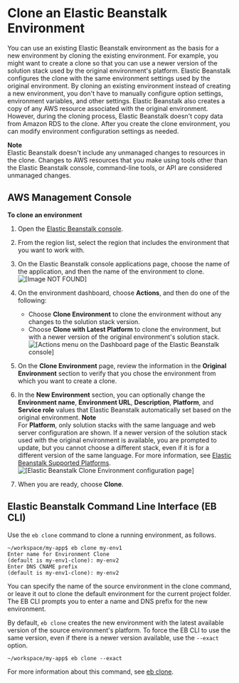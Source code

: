 # Clone an Elastic Beanstalk Environment<a name="using-features.managing.clone"></a>

You can use an existing Elastic Beanstalk environment as the basis for a new environment by cloning the existing environment\. For example, you might want to create a clone so that you can use a newer version of the solution stack used by the original environment's platform\. Elastic Beanstalk configures the clone with the same environment settings used by the original environment\. By cloning an existing environment instead of creating a new environment, you don't have to manually configure option settings, environment variables, and other settings\. Elastic Beanstalk also creates a copy of any AWS resource associated with the original environment\. However, during the cloning process, Elastic Beanstalk doesn't copy data from Amazon RDS to the clone\. After you create the clone environment, you can modify environment configuration settings as needed\.

**Note**  
Elastic Beanstalk doesn't include any unmanaged changes to resources in the clone\. Changes to AWS resources that you make using tools other than the Elastic Beanstalk console, command\-line tools, or API are considered unmanaged changes\.

## AWS Management Console<a name="using-features.managing.clone.CON"></a>

**To clone an environment**

1. Open the [Elastic Beanstalk console](https://console.aws.amazon.com/elasticbeanstalk)\.

1. From the region list, select the region that includes the environment that you want to work with\.

1. On the Elastic Beanstalk console applications page, choose the name of the application, and then the name of the environment to clone\.  
![\[Image NOT FOUND\]](http://docs.aws.amazon.com/elasticbeanstalk/latest/dg/images/aeb-app-page-env.png)

1. On the environment dashboard, choose **Actions**, and then do one of the following: 
   + Choose **Clone Environment** to clone the environment without any changes to the solution stack version\.
   + Choose **Clone with Latest Platform** to clone the environment, but with a newer version of the original environment's solution stack\.  
![\[Actions menu on the Dashboard page of the Elastic Beanstalk console\]](http://docs.aws.amazon.com/elasticbeanstalk/latest/dg/images/aeb-env-dashboard-action.png)

1. On the **Clone Environment** page, review the information in the **Original Environment** section to verify that you chose the environment from which you want to create a clone\.

1. In the **New Environment** section, you can optionally change the **Environment name**, **Environment URL**, **Description**, **Platform**, and **Service role** values that Elastic Beanstalk automatically set based on the original environment\.
**Note**  
For **Platform**, only solution stacks with the same language and web server configuration are shown\. If a newer version of the solution stack used with the original environment is available, you are prompted to update, but you cannot choose a different stack, even if it is for a different version of the same language\. For more information, see [Elastic Beanstalk Supported Platforms](concepts.platforms.md)\.  
![\[Elastic Beanstalk Clone Environment configuration page\]](http://docs.aws.amazon.com/elasticbeanstalk/latest/dg/images/aeb-env-clone-env-latest.png)

1. When you are ready, choose **Clone**\.

## Elastic Beanstalk Command Line Interface \(EB CLI\)<a name="using-features.managing.clone.CLI"></a>

Use the `eb clone` command to clone a running environment, as follows\.

```
~/workspace/my-app$ eb clone my-env1
Enter name for Environment Clone
(default is my-env1-clone): my-env2
Enter DNS CNAME prefix
(default is my-env1-clone): my-env2
```

You can specify the name of the source environment in the clone command, or leave it out to clone the default environment for the current project folder\. The EB CLI prompts you to enter a name and DNS prefix for the new environment\.

By default, `eb clone` creates the new environment with the latest available version of the source environment's platform\. To force the EB CLI to use the same version, even if there is a newer version available, use the `--exact` option\.

```
~/workspace/my-app$ eb clone --exact
```

For more information about this command, see [eb clone](eb3-clone.md)\.